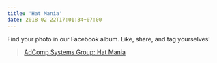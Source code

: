 ```yaml
---
title: 'Hat Mania'
date: 2018-02-22T17:01:34+07:00
---
```

<div id="fb-root"></div>
<script async defer crossorigin="anonymous" src="https://connect.facebook.net/en_US/sdk.js#xfbml=1&version=v14.0" nonce="I7G0WSY6"></script>

Find your photo in our Facebook album. Like, share, and tag yourselves!


<div class="fb-page" data-href="https://www.facebook.com/ASGHatMania" data-tabs="timeline" data-lazy="true" data-width="500" data-height="900" data-small-header="true" data-adapt-container-width="true" data-hide-cover="true" data-show-facepile="true"><blockquote cite="https://www.facebook.com/ASGHatMania" class="fb-xfbml-parse-ignore"><a href="https://www.facebook.com/ASGHatMania">AdComp Systems Group: Hat Mania</a></blockquote></div>